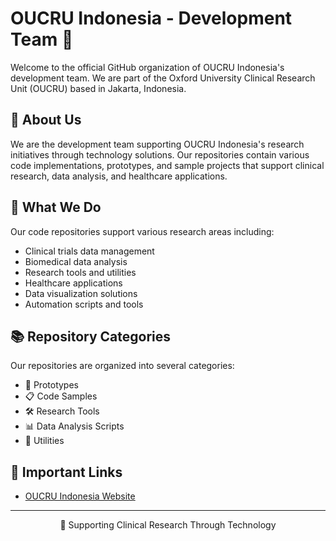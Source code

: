 # OUCRU Indonesia - Development Team 🚀

Welcome to the official GitHub organization of OUCRU Indonesia's development team. We are part of the Oxford University Clinical Research Unit (OUCRU) based in Jakarta, Indonesia.

## 🏥 About Us

We are the development team supporting OUCRU Indonesia's research initiatives through technology solutions. Our repositories contain various code implementations, prototypes, and sample projects that support clinical research, data analysis, and healthcare applications.

## 🔬 What We Do

Our code repositories support various research areas including:
- Clinical trials data management
- Biomedical data analysis
- Research tools and utilities
- Healthcare applications
- Data visualization solutions
- Automation scripts and tools

## 📚 Repository Categories

Our repositories are organized into several categories:
- 🧪 Prototypes
- 📋 Code Samples
- 🛠️ Research Tools
- 📊 Data Analysis Scripts
- 🔧 Utilities

## 🔗 Important Links

- [OUCRU Indonesia Website](https://www.oucru.org/location/oucru-indonesia/)
---

<div align="center">

🔬 Supporting Clinical Research Through Technology

</div>
